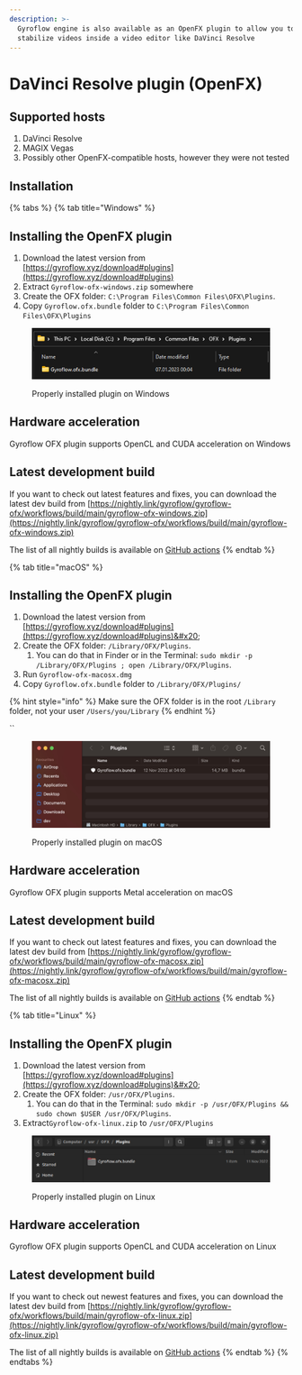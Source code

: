 ```yaml
---
description: >-
  Gyroflow engine is also available as an OpenFX plugin to allow you to
  stabilize videos inside a video editor like DaVinci Resolve
---
```


# DaVinci Resolve plugin (OpenFX)

## Supported hosts

1. DaVinci Resolve
2. MAGIX Vegas
3. Possibly other OpenFX-compatible hosts, however they were not tested

## Installation

{% tabs %}
{% tab title="Windows" %}
## Installing the OpenFX plugin

1. Download the latest version from [https://gyroflow.xyz/download#plugins](https://gyroflow.xyz/download#plugins)
2. Extract `Gyroflow-ofx-windows.zip` somewhere
3. Create the OFX folder: `C:\Program Files\Common Files\OFX\Plugins`.
4. Copy `Gyroflow.ofx.bundle` folder to `C:\Program Files\Common Files\OFX\Plugins`



<figure><img src="../../.gitbook/assets/openfx_install_windows.png" alt=""><figcaption><p>Properly installed plugin on Windows</p></figcaption></figure>



## Hardware acceleration

Gyroflow OFX plugin supports OpenCL and CUDA acceleration on Windows



## Latest development build

If you want to check out latest features and fixes, you can download the latest dev build from [https://nightly.link/gyroflow/gyroflow-ofx/workflows/build/main/gyroflow-ofx-windows.zip](https://nightly.link/gyroflow/gyroflow-ofx/workflows/build/main/gyroflow-ofx-windows.zip)

The list of all nightly builds is available on [GitHub actions](https://github.com/gyroflow/gyroflow-ofx/actions)
{% endtab %}

{% tab title="macOS" %}
## Installing the OpenFX plugin

1. Download the latest version from [https://gyroflow.xyz/download#plugins](https://gyroflow.xyz/download#plugins)&#x20;
2. Create the OFX folder: `/Library/OFX/Plugins`.&#x20;
   1. You can do that in Finder or in the Terminal: `sudo mkdir -p /Library/OFX/Plugins ; open /Library/OFX/Plugins`.
3. Run `Gyroflow-ofx-macosx.dmg`
4. Copy `Gyroflow.ofx.bundle` folder to `/Library/OFX/Plugins/`



{% hint style="info" %}
Make sure the OFX folder is in the root `/Library` folder, not your user `/Users/you/Library`
{% endhint %}

``

<figure><img src="../../.gitbook/assets/openfx_install_macos.jpg" alt=""><figcaption><p>Properly installed plugin on macOS</p></figcaption></figure>



## Hardware acceleration

Gyroflow OFX plugin supports Metal acceleration on macOS



## Latest development build

If you want to check out latest features and fixes, you can download the latest dev build from [https://nightly.link/gyroflow/gyroflow-ofx/workflows/build/main/gyroflow-ofx-macosx.zip](https://nightly.link/gyroflow/gyroflow-ofx/workflows/build/main/gyroflow-ofx-macosx.zip)

The list of all nightly builds is available on [GitHub actions](https://github.com/gyroflow/gyroflow-ofx/actions)
{% endtab %}

{% tab title="Linux" %}
## Installing the OpenFX plugin

1. Download the latest version from [https://gyroflow.xyz/download#plugins](https://gyroflow.xyz/download#plugins)&#x20;
2. Create the OFX folder: `/usr/OFX/Plugins`.&#x20;
   1. You can do that in the Terminal: `sudo mkdir -p /usr/OFX/Plugins && sudo chown $USER /usr/OFX/Plugins`.
3. Extract`Gyroflow-ofx-linux.zip` to `/usr/OFX/Plugins`



<figure><img src="../../.gitbook/assets/openfx_install_linux.png" alt=""><figcaption><p>Properly installed plugin on Linux</p></figcaption></figure>



## Hardware acceleration

Gyroflow OFX plugin supports OpenCL and CUDA acceleration on Linux



## Latest development build

If you want to check out newest features and fixes, you can download the latest dev build from [https://nightly.link/gyroflow/gyroflow-ofx/workflows/build/main/gyroflow-ofx-linux.zip](https://nightly.link/gyroflow/gyroflow-ofx/workflows/build/main/gyroflow-ofx-linux.zip)

The list of all nightly builds is available on [GitHub actions](https://github.com/gyroflow/gyroflow-ofx/actions)
{% endtab %}
{% endtabs %}



